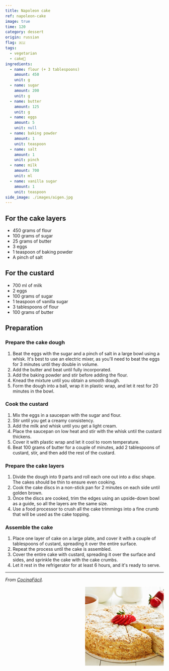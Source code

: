 ```yaml
---
title: Napoleon cake
ref: napoleon-cake
image: true
time: 120
category: dessert
origin: russian
flag: 🇷🇺
tags:
  - vegetarian
  - cake🍰
ingredients:
  - name: flour (+ 3 tablespoons)
    amount: 450
    unit: g
  - name: sugar
    amount: 200
    unit: g
  - name: butter
    amount: 125
    unit: g
  - name: eggs
    amount: 5
    unit: null
  - name: baking powder
    amount: 1
    unit: teaspoon
  - name: salt
    amount: 1
    unit: pinch
  - name: milk
    amount: 700
    unit: ml
  - name: vanilla sugar
    amount: 1
    unit: teaspoon
side_image: ./images/aigen.jpg
---
```


## For the cake layers
- 450 grams of flour
- 100 grams of sugar
- 25 grams of butter
- 3 eggs
- 1 teaspoon of baking powder
- A pinch of salt

## For the custard
- 700 ml of milk
- 2 eggs
- 100 grams of sugar
- 1 teaspoon of vanilla sugar
- 3 tablespoons of flour
- 100 grams of butter

## Preparation

### Prepare the cake dough
1. Beat the eggs with the sugar and a pinch of salt in a large bowl using a whisk. It's best to use an electric mixer, as you'll need to beat the eggs for 3 minutes until they double in volume. 
2. Add the butter and beat until fully incorporated. 
3. Add the baking powder and stir before adding the flour. 
4. Knead the mixture until you obtain a smooth dough.
5. Form the dough into a ball, wrap it in plastic wrap, and let it rest for 20 minutes in the bowl.

### Cook the custard
1. Mix the eggs in a saucepan with the sugar and flour. 
2. Stir until you get a creamy consistency. 
3. Add the milk and whisk until you get a light cream. 
4. Place the saucepan on low heat and stir with the whisk until the custard thickens. 
5. Cover it with plastic wrap and let it cool to room temperature. 
6. Beat 100 grams of butter for a couple of minutes, add 2 tablespoons of custard, stir, and then add the rest of the custard.

### Prepare the cake layers
1. Divide the dough into 9 parts and roll each one out into a disc shape. The cakes should be thin to ensure even cooking.
2. Cook the cake discs in a non-stick pan for 2 minutes on each side until golden brown. 
3. Once the discs are cooked, trim the edges using an upside-down bowl as a guide, so all the layers are the same size.
4. Use a food processor to crush all the cake trimmings into a fine crumb that will be used as the cake topping.

### Assemble the cake
1. Place one layer of cake on a large plate, and cover it with a couple of tablespoons of custard, spreading it over the entire surface. 
2. Repeat the process until the cake is assembled. 
3. Cover the entire cake with custard, spreading it over the surface and sides, and sprinkle the cake with the cake crumbs. 
4. Let it rest in the refrigerator for at least 6 hours, and it's ready to serve.

---

_From [CocinaFácil](https://www.lecturas.com/recetas/actualidad/tarta-napoleon-irresistible-receta-rusa-milhojas-bizcocho-sin-horno_11736)._

<img src="images/napoleon_cake.jpg" style="width:250px; float:right;"/>